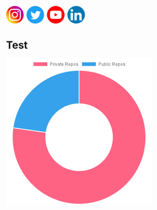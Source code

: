 <div><a target="_blank" rel="noopener noreferrer" href="https://twitter.com/RuntimeMusic"><img src="https://github.com/adeveloper-wq/adeveloper-wq/blob/main/img/instagram_icon.png" alt="Instagram-Image" /></a>&nbsp;&nbsp;<a target="_blank" rel="noopener noreferrer" href="https://twitter.com/RuntimeMusic"><img src="https://github.com/adeveloper-wq/adeveloper-wq/blob/main/img/twitter_icon.png" alt="Twitter-Image" /></a>&nbsp;&nbsp;<a target="_blank" rel="noopener noreferrer" href="https://twitter.com/RuntimeMusic"><img src="https://github.com/adeveloper-wq/adeveloper-wq/blob/main/img/youtube_icon.png" alt="Youtube-Image" /></a>&nbsp;&nbsp;<a target="_blank" rel="noopener noreferrer" href="https://twitter.com/RuntimeMusic"><img src="https://github.com/adeveloper-wq/adeveloper-wq/blob/main/img/linkedin_icon.png" alt="LinkedIn-Image" /></a>&nbsp;&nbsp;</div><h1 id="test">Test</h1><p><img src="https://github.com/adeveloper-wq/adeveloper-wq/blob/main/img/Private_Public_Repos_1641085806405.png" alt="Private_Public_Repos" /></p>